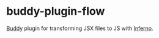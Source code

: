 # buddy-plugin-flow

[Buddy](https://www.npmjs.com/package/buddy) plugin for transforming JSX files to JS with [Inferno](https://infernojs.org).